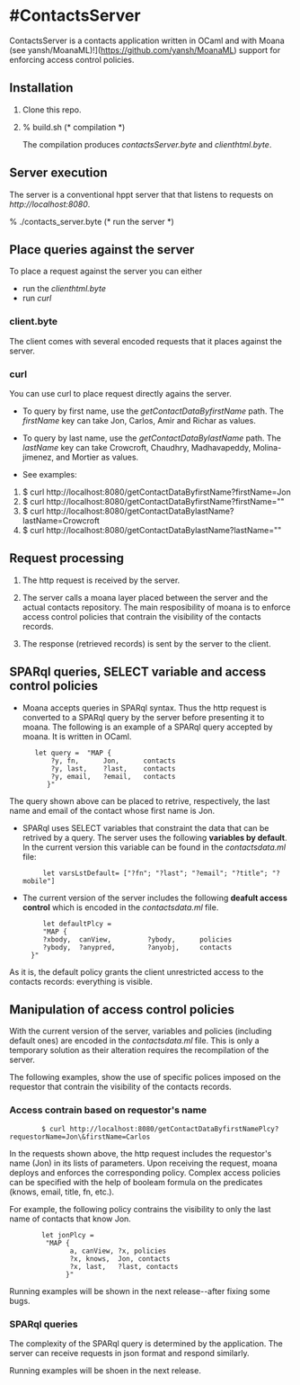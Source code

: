 #ContactsServer
==============

ContactsServer is a contacts application written in OCaml and
with Moana (see yansh/MoanaML)!](https://github.com/yansh/MoanaML)
support for enforcing access control policies.

## Installation
1. Clone this repo.

2. % build.sh (* compilation *) 

   The compilation produces _contactsServer.byte_
   and _clienthtml.byte_.


## Server execution
The server is a conventional hppt server that
that listens to requests on _http://localhost:8080_.

% ./contacts_server.byte (* run the server *)


## Place queries against the server

To place a request against the server you can either
* run the _clienthtml.byte_
* run _curl_ 


### client.byte
The client comes with several encoded requests that it
places against the server.

### curl
You can use curl to place request directly agains the server.

* To query by first name, use the 
 _getContactDataByfirstName_ path. The  _firstName_ key 
can take Jon, Carlos, Amir and Richar as
values.

* To query by last name, use the 
 _getContactDataBylastName_ path. The  _lastName_ key 
can take Crowcroft, Chaudhry, Madhavapeddy, Molina-jimenez,
and Mortier as values.

* See examples:

1. $ curl http://localhost:8080/getContactDataByfirstName?firstName=Jon
2. $ curl http://localhost:8080/getContactDataByfirstName?firstName=""
3. $ curl http://localhost:8080/getContactDataBylastName?lastName=Crowcroft
4. $ curl http://localhost:8080/getContactDataBylastName?lastName=""

## Request processing
1. The http request is received by the server.

2. The server calls a moana layer placed between the server
   and the actual contacts repository.
   The main resposibility of moana is to enforce
   access control policies that contrain the visibility of 
   the contacts records.

3. The response (retrieved records) is sent by the server to the client. 

## SPARql queries, SELECT variable and access control policies
*  Moana accepts queries in SPARql syntax. Thus the http request
   is converted to a SPARql query by the server before presenting
   it to moana. The following is an example of a SPARql
   query accepted by moana. It is written in OCaml.

          let query =  "MAP {
              ?y, fn,      Jon,      contacts 
              ?y, last,    ?last,    contacts 
              ?y, email,   ?email,   contacts 
             }" 

The query shown above can be placed to retrive, respectively,
the last name and email of the  contact whose first name is Jon. 

* SPARql uses SELECT variables that constraint the data that can
be retrived by a query. The server uses the following
**variables by default**. In the current version this variable
can be found in the _contactsdata.ml_ file: 

           let varsLstDefault= ["?fn"; "?last"; "?email"; "?title"; "?mobile"] 

* The current version of the server includes the following
  **deafult access control** which is encoded in the _contactsdata.ml_ file.  

           let defaultPlcy =
           "MAP {
           ?xbody,  canView,         ?ybody,      policies
           ?ybody,  ?anypred,        ?anyobj,     contacts
        }" 


As it is, the default policy grants the client unrestricted 
access to the contacts records: everything is visible.


## Manipulation of access control policies
With the current version of the server, variables and policies
(including default ones) are encoded in the _contactsdata.ml_ 
file.  This is only a temporary solution as their 
alteration requires the recompilation of the server.

The following examples, show the use of specific polices
imposed on the requestor that contrain the visibility
of the contacts records.

### Access contrain based on requestor's name

            $ curl http://localhost:8080/getContactDataByfirstNamePlcy?requestorName=Jon\&firstName=Carlos

In the requests shown above, the http request includes the requestor's name (Jon) in its lists
of parameters. Upon receiving the request, moana deploys and enforces the corresponding
policy. Complex access policies can be specified with the help of booleam formula on the
predicates (knows, email, title, fn, etc.).

For example, the following policy contrains the visibility to only the last
name of contacts that know Jon.

            let jonPlcy =
             "MAP {
                   a, canView, ?x, policies
                   ?x, knows,  Jon, contacts
                   ?x, last,   ?last, contacts     
                  }"

Running examples will be shown in the next release--after fixing some bugs.

### SPARql queries 
The complexity of the SPARql query is determined by the application. The server can
receive requests in json format and respond similarly.

Running examples will be shoen in the next release. 


